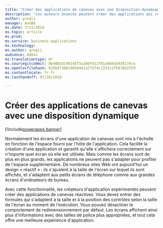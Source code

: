```yaml
---
title: "Créer des applications de canevas avec une disposition dynamique"
description: "Les auteurs avancés peuvent créer des applications qui réagissent et s'adaptent dynamiquement à différents environnements."
author: gregli
manager: AnnBe
ms.date: 7/22/2018
ms.topic: article
ms.prod: 
ms.service: business-applications
ms.technology: 
ms.author: gregli
audience: Admin
ms.translationtype: HT
ms.sourcegitcommit: 0b40bb3c98145f5a260f412701a884a5936174ce
ms.openlocfilehash: 626bd7380196584d2a772f4c1233c2fb876b2359
ms.contentlocale: fr-fr
ms.lasthandoff: 07/18/2018

---
```

# <a name="create-canvas-apps-with-responsive-layout"></a>Créer des applications de canevas avec une disposition dynamique

[!include[powerapps banner](../includes/powerapps.md)]




Normalement les écrans d'une application de canevas sont mis à l'échelle en fonction de l'espace fourni par l'hôte de l'application.  Cela facilite la création d'une application et garantit qu'elle s'affichera correctement sur n'importe quel écran où elle est utilisée.  Mais comme les écrans sont de plus en plus grands, les applications ne peuvent pas s'adapter pour profiter de l'espace supplémentaire.  De nombreux sites Web ont aujourd'hui un design « réactif » : ils s'ajustent à la taille de l'écran sur lequel ils sont affichés, et s'adaptent aux petits écrans de téléphone comme aux grandes écrans d'ordinateurs de bureau.  

Avec cette fonctionnalité, les créateurs d'application expérimentés peuvent créer des applications de canevas réactives.  Vous devez entrer des formules qui s'adaptent à la taille et à la position des contrôles selon la taille de l'écran au moment de l'exécution.  Vous pouvez désactiver le comportement de redimensionnement par défaut.  Les écrans affichent ainsi plus d'informations avec des tailles de police plus appropriées, et tout cela offre une meilleure expérience d'application.

